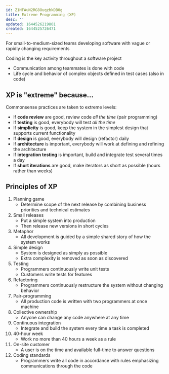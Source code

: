 ```yaml
---
id: Z1NFAuN2RG8OuqzbkDB0g
title: Extreme Programming (XP)
desc: ''
updated: 1644526219801
created: 1644525726471
---
```


For small-to-medium-sized teams developing software with vague or rapidly changing requirements

Coding is the key activity throughout a software project
- Communication among teammates is done with code
- Life cycle and behavior of complex objects defined in test cases (also in code)
## XP is "extreme" because...
Commonsense practices are taken to extreme levels:
- If **code review** are good, review code *all the time* (pair programming)
- If **testing** is good, everybody will test *all the time*
- If **simplicity** is good, keep the system in the simplest design that supports current functionality
- If **design** is good, everybody will design (refactor) daily
- If **architecture** is important, everybody will work at defining and refining the architecture
- If **integration testing** is important, build and integrate test several times a day
- If **short iterations** are good, make iterators as short as possible (hours rather than weeks)
## Principles of XP
1. Planning game
    - Determine scope of the next release by combining business priorities and technical estimates
2. Small releases
    - Put a simple system into production
    - Then release new versions in short cycles
3. Metaphor
    - All development is guided by a simple shared story of how the system works
4. Simple design
    - System is designed as simply as possible
    - Extra complexity is removed as soon as discovered
5. Testing
    - Programmers continuously write unit tests
    - Customers write tests for features
6. Refactoring
    - Programmers continuously restructure the system without changing behavior
7. Pair-programming
    - All production code is written with two programmers at once machine
8. Collective ownership
    - Anyone can change any code anywhere at any time
9.  Continuous integration
    - Integrate and build the system every time a task is completed
10. 40-hour week
    - Work no more than 40 hours a week as a rule
11. On-site customer
    - A user is on the time and available full-time to answer questions
12. Coding standards
    - Programmers write all code in accordance with rules emphasizing communications through the code